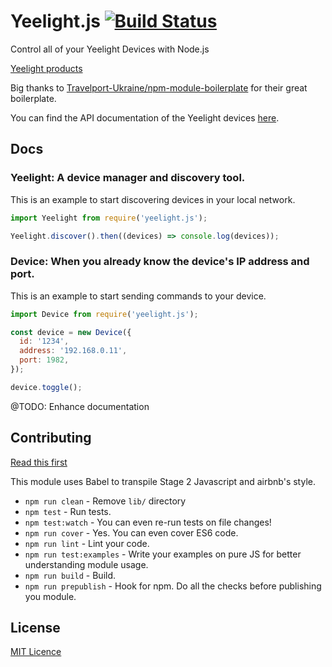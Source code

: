 # Yeelight.js [![Build Status](https://travis-ci.org/kbariotis/yeelight.js.svg?branch=master)](https://travis-ci.org/kbariotis/yeelight.js)
Control all of your Yeelight Devices with Node.js

[Yeelight products](https://www.yeelight.com/)

Big thanks to [Travelport-Ukraine/npm-module-boilerplate](https://github.com/Travelport-Ukraine/npm-module-boilerplate) 
for their great boilerplate.

You can find the API documentation of the Yeelight devices [here](http://www.yeelight.com/download/Yeelight_Inter-Operation_Spec.pdf).

## Docs

### Yeelight: A device manager and discovery tool.

This is an example to start discovering devices in your local network.
```js
import Yeelight from require('yeelight.js');

Yeelight.discover().then((devices) => console.log(devices));
```

### Device: When you already know the device's IP address and port.

This is an example to start sending commands to your device.
```js
import Device from require('yeelight.js');

const device = new Device({
  id: '1234',
  address: '192.168.0.11',
  port: 1982,
});

device.toggle();
```

@TODO: Enhance documentation

## Contributing

[Read this first](https://github.com/kbariotis/yeelight.js/blob/master/CONTRIBUTING.md)

This module uses Babel to transpile Stage 2 Javascript and airbnb's style.

- `npm run clean` - Remove `lib/` directory
- `npm test` - Run tests.
- `npm test:watch` - You can even re-run tests on file changes!
- `npm run cover` - Yes. You can even cover ES6 code.
- `npm run lint` - Lint your code.
- `npm run test:examples` - Write your examples on pure JS for better understanding module usage.
- `npm run build` - Build.
- `npm run prepublish` - Hook for npm. Do all the checks before publishing you module.

## License
[MIT Licence](https://github.com/kbariotis/yeelight.js/blob/master/LICENCE)
